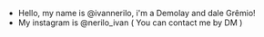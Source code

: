 - Hello, my name is @ivannerilo, i'm a Demolay and dale Grêmio!
- My instagram is @nerilo_ivan ( You can contact me by DM )

<!---
ivannerilo/ivannerilo is a ✨ special ✨ repository because its `README.md` (this file) appears on your GitHub profile.
You can click the Preview link to take a look at your changes.
--->
